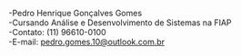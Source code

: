 -Pedro Henrique Gonçalves Gomes <br>
-Cursando Análise e Desenvolvimento de Sistemas na FIAP<br>
-Contato: (11) 96610-0100<br>
-E-mail: pedro.gomes.10@outlook.com.br<br>


<!--
**PedroHGGomes/PedroHGGomes** is a ✨ _special_ ✨ repository because its `README.md` (this file) appears on your GitHub profile.

Here are some ideas to get you started:

- 🔭 I’m currently working on ...
- 🌱 I’m currently learning ...
- 👯 I’m looking to collaborate on ...
- 🤔 I’m looking for help with ...
- 💬 Ask me about ...
- 📫 How to reach me: ...
- 😄 Pronouns: ...
- ⚡ Fun fact: ...
-->
